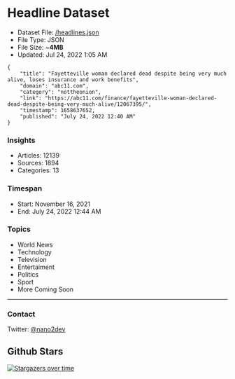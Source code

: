 # Headline Dataset

- Dataset File: [/headlines.json](https://raw.githubusercontent.com/fwd/news/master/headlines.json) 
- File Type: JSON
- File Size: ~**4MB**
- Updated: Jul 24, 2022 1:05 AM

```
{
    "title": "Fayetteville woman declared dead despite being very much alive, loses insurance and work benefits",
    "domain": "abc11.com",
    "category": "nottheonion",
    "link": "https://abc11.com/finance/fayetteville-woman-declared-dead-despite-being-very-much-alive/12067395/",
    "timestamp": 1658637652,
    "published": "July 24, 2022 12:40 AM"
}
```

### Insights

- Articles: 12139
- Sources: 1894
- Categories: 13

### Timespan

- Start: November 16, 2021
- End: July 24, 2022 12:44 AM

### Topics

- World News
- Technology
- Television
- Entertaiment
- Politics
- Sport
- More Coming Soon

---

### Contact 

Twitter: [@nano2dev](https://twitter.com/nano2dev)

## Github Stars

[![Stargazers over time](https://starchart.cc/fwd/news.svg)](https://starchart.cc/fwd/news)
	